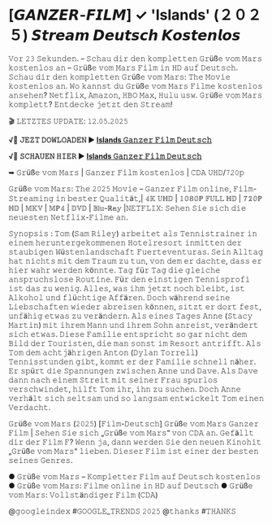 # [𝙂𝘼𝙉𝙕𝙀𝙍-𝙁𝙄𝙇𝙈] ✓ 'Islands' (２０２５) 𝙎𝙩𝙧𝙚𝙖𝙢 𝘿𝙚𝙪𝙩𝙨𝙘𝙝 𝙆𝙤𝙨𝙩𝙚𝙣𝙡𝙤𝙨


𝚅𝚘𝚛 𝟸𝟹 𝚂𝚎𝚔𝚞𝚗𝚍𝚎𝚗. – 𝚂𝚌𝚑𝚊𝚞 𝚍𝚒𝚛 𝚍𝚎𝚗 𝚔𝚘𝚖𝚙𝚕𝚎𝚝𝚝𝚎𝚗 𝙶𝚛üß𝚎 𝚟𝚘𝚖 𝙼𝚊𝚛𝚜 𝚔𝚘𝚜𝚝𝚎𝚗𝚕𝚘𝚜 𝚊𝚗 – 𝙶𝚛üß𝚎 𝚟𝚘𝚖 𝙼𝚊𝚛𝚜 𝙵𝚒𝚕𝚖 𝚒𝚗 𝙷𝙳 𝚊𝚞𝚏 𝙳𝚎𝚞𝚝𝚜𝚌𝚑. 𝚂𝚌𝚑𝚊𝚞 𝚍𝚒𝚛 𝚍𝚎𝚗 𝚔𝚘𝚖𝚙𝚕𝚎𝚝𝚝𝚎𝚗 𝙶𝚛üß𝚎 𝚟𝚘𝚖 𝙼𝚊𝚛𝚜: 𝚃𝚑𝚎 𝙼𝚘𝚟𝚒𝚎 𝚔𝚘𝚜𝚝𝚎𝚗𝚕𝚘𝚜 𝚊𝚗. 𝚆𝚘 𝚔𝚊𝚗𝚗𝚜𝚝 𝚍𝚞 𝙶𝚛üß𝚎 𝚟𝚘𝚖 𝙼𝚊𝚛𝚜 𝙵𝚒𝚕𝚖𝚎 𝚔𝚘𝚜𝚝𝚎𝚗𝚕𝚘𝚜 𝚊𝚗𝚜𝚎𝚑𝚎𝚗? 𝙽𝚎𝚝𝚏𝚕𝚒𝚡, 𝙰𝚖𝚊𝚣𝚘𝚗, 𝙷𝙱𝙾 𝙼𝚊𝚡, 𝙷𝚞𝚕𝚞 𝚞𝚜𝚠. 𝙶𝚛üß𝚎 𝚟𝚘𝚖 𝙼𝚊𝚛𝚜 𝚔𝚘𝚖𝚙𝚕𝚎𝚝𝚝? 𝙴𝚗𝚝𝚍𝚎𝚌𝚔𝚎 𝚓𝚎𝚝𝚣𝚝 𝚍𝚎𝚗 𝚂𝚝𝚛𝚎𝚊𝚖!

🎬 𝙻𝙴𝚃𝚉𝚃𝙴𝚂 𝚄𝙿𝙳𝙰𝚃𝙴: 𝟷𝟸.𝟶𝟻.𝟸𝟶𝟸𝟻 

**√🔗 𝙹𝙴𝚉𝚃 𝙳𝙾𝚆𝙻𝙾𝙰𝙳𝙴𝙽 ▶️ [Islands 𝙶𝚊𝚗𝚣𝚎𝚛 𝙵𝚒𝚕𝚖 𝙳𝚎𝚞𝚝𝚜𝚌𝚑](https://t.co/MUwhkHbEYU)**

**√🔗 𝚂𝙲𝙷𝙰𝚄𝙴𝙽 𝙷𝙸𝙴𝚁 ▶️ [Islands 𝙶𝚊𝚗𝚣𝚎𝚛 𝙵𝚒𝚕𝚖 𝙳𝚎𝚞𝚝𝚜𝚌𝚑](https://t.co/MUwhkHbEYU)**

➥ 𝙶𝚛üß𝚎 𝚟𝚘𝚖 𝙼𝚊𝚛𝚜 | 𝙶𝚊𝚗𝚣𝚎𝚛 𝙵𝚒𝚕𝚖 𝚔𝚘𝚜𝚝𝚎𝚗𝚕𝚘𝚜  | 𝙲𝙳𝙰 𝚄𝙷𝙳/𝟽𝟸𝟶𝚙

𝙶𝚛üß𝚎 𝚟𝚘𝚖 𝙼𝚊𝚛𝚜: 𝚃𝚑𝚎 𝟸𝟶𝟸𝟻 𝙼𝚘𝚟𝚒𝚎 – 𝙶𝚊𝚗𝚣𝚎𝚛 𝙵𝚒𝚕𝚖 𝚘𝚗𝚕𝚒𝚗𝚎, 𝙵𝚒𝚕𝚖-𝚂𝚝𝚛𝚎𝚊𝚖𝚒𝚗𝚐 𝚒𝚗 𝚋𝚎𝚜𝚝𝚎𝚛 𝚀𝚞𝚊𝚕𝚒𝚝ä𝚝,| 𝟜𝕂 𝕌ℍ𝔻 | 𝟙𝟘𝟠𝟘ℙ 𝔽𝕌𝕃𝕃 ℍ𝔻 | 𝟟𝟚𝟘ℙ ℍ𝔻 | 𝕄𝕂𝕍 | 𝕄ℙ𝟜 | 𝔻𝕍𝔻 | 𝔹𝕝𝕦-ℝ𝕒𝕪 |𝙽𝙴𝚃𝙵𝙻𝙸𝚇: 𝚂𝚎𝚑𝚎𝚗 𝚂𝚒𝚎 𝚜𝚒𝚌𝚑 𝚍𝚒𝚎 𝚗𝚎𝚞𝚎𝚜𝚝𝚎𝚗 𝙽𝚎𝚝𝚏𝚕𝚒𝚡-𝙵𝚒𝚕𝚖𝚎 𝚊𝚗.

𝚂𝚢𝚗𝚘𝚙𝚜𝚒𝚜 :
𝚃𝚘𝚖 (𝚂𝚊𝚖 𝚁𝚒𝚕𝚎𝚢) 𝚊𝚛𝚋𝚎𝚒𝚝𝚎𝚝 𝚊𝚕𝚜 𝚃𝚎𝚗𝚗𝚒𝚜𝚝𝚛𝚊𝚒𝚗𝚎𝚛 𝚒𝚗 𝚎𝚒𝚗𝚎𝚖 𝚑𝚎𝚛𝚞𝚗𝚝𝚎𝚛𝚐𝚎𝚔𝚘𝚖𝚖𝚎𝚗𝚎𝚗 𝙷𝚘𝚝𝚎𝚕𝚛𝚎𝚜𝚘𝚛𝚝 𝚒𝚗𝚖𝚒𝚝𝚝𝚎𝚗 𝚍𝚎𝚛 𝚜𝚝𝚊𝚞𝚋𝚒𝚐𝚎𝚗 𝚆ü𝚜𝚝𝚎𝚗𝚕𝚊𝚗𝚍𝚜𝚌𝚑𝚊𝚏𝚝 𝙵𝚞𝚎𝚛𝚝𝚎𝚟𝚎𝚗𝚝𝚞𝚛𝚊𝚜. 𝚂𝚎𝚒𝚗 𝙰𝚕𝚕𝚝𝚊𝚐 𝚑𝚊𝚝 𝚗𝚒𝚌𝚑𝚝𝚜 𝚖𝚒𝚝 𝚍𝚎𝚖 𝚃𝚛𝚊𝚞𝚖 𝚣𝚞 𝚝𝚞𝚗, 𝚟𝚘𝚗 𝚍𝚎𝚖 𝚎𝚛 𝚍𝚊𝚌𝚑𝚝𝚎, 𝚍𝚊𝚜𝚜 𝚎𝚛 𝚑𝚒𝚎𝚛 𝚠𝚊𝚑𝚛 𝚠𝚎𝚛𝚍𝚎𝚗 𝚔ö𝚗𝚗𝚝𝚎. 𝚃𝚊𝚐 𝚏ü𝚛 𝚃𝚊𝚐 𝚍𝚒𝚎 𝚐𝚕𝚎𝚒𝚌𝚑𝚎 𝚊𝚗𝚜𝚙𝚛𝚞𝚌𝚑𝚜𝚕𝚘𝚜𝚎 𝚁𝚘𝚞𝚝𝚒𝚗𝚎. 𝙵ü𝚛 𝚍𝚎𝚗 𝚎𝚒𝚗𝚜𝚝𝚒𝚐𝚎𝚗 𝚃𝚎𝚗𝚗𝚒𝚜𝚙𝚛𝚘𝚏𝚒 𝚒𝚜𝚝 𝚍𝚊𝚜 𝚣𝚞 𝚠𝚎𝚗𝚒𝚐. 𝙰𝚕𝚕𝚎𝚜, 𝚠𝚊𝚜 𝚒𝚑𝚖 𝚓𝚎𝚝𝚣𝚝 𝚗𝚘𝚌𝚑 𝚋𝚕𝚎𝚒𝚋𝚝, 𝚒𝚜𝚝 𝙰𝚕𝚔𝚘𝚑𝚘𝚕 𝚞𝚗𝚍 𝚏𝚕ü𝚌𝚑𝚝𝚒𝚐𝚎 𝙰𝚏𝚏ä𝚛𝚎𝚗. 𝙳𝚘𝚌𝚑 𝚠ä𝚑𝚛𝚎𝚗𝚍 𝚜𝚎𝚒𝚗𝚎 𝙻𝚒𝚎𝚋𝚜𝚌𝚑𝚊𝚏𝚝𝚎𝚗 𝚠𝚒𝚎𝚍𝚎𝚛 𝚊𝚋𝚛𝚎𝚒𝚜𝚎𝚗 𝚔ö𝚗𝚗𝚎𝚗, 𝚜𝚒𝚝𝚣𝚝 𝚎𝚛 𝚍𝚘𝚛𝚝 𝚏𝚎𝚜𝚝, 𝚞𝚗𝚏ä𝚑𝚒𝚐 𝚎𝚝𝚠𝚊𝚜 𝚣𝚞 𝚟𝚎𝚛ä𝚗𝚍𝚎𝚛𝚗. 𝙰𝚕𝚜 𝚎𝚒𝚗𝚎𝚜 𝚃𝚊𝚐𝚎𝚜 𝙰𝚗𝚗𝚎 (𝚂𝚝𝚊𝚌𝚢 𝙼𝚊𝚛𝚝𝚒𝚗) 𝚖𝚒𝚝 𝚒𝚑𝚛𝚎𝚖 𝙼𝚊𝚗𝚗 𝚞𝚗𝚍 𝚒𝚑𝚛𝚎𝚖 𝚂𝚘𝚑𝚗 𝚊𝚗𝚛𝚎𝚒𝚜𝚝, 𝚟𝚎𝚛ä𝚗𝚍𝚎𝚛𝚝 𝚜𝚒𝚌𝚑 𝚎𝚝𝚠𝚊𝚜. 𝙳𝚒𝚎𝚜𝚎 𝙵𝚊𝚖𝚒𝚕𝚒𝚎 𝚎𝚗𝚝𝚜𝚙𝚛𝚒𝚌𝚑𝚝 𝚜𝚘 𝚐𝚊𝚛 𝚗𝚒𝚌𝚑𝚝 𝚍𝚎𝚖 𝙱𝚒𝚕𝚍 𝚍𝚎𝚛 𝚃𝚘𝚞𝚛𝚒𝚜𝚝𝚎𝚗, 𝚍𝚒𝚎 𝚖𝚊𝚗 𝚜𝚘𝚗𝚜𝚝 𝚒𝚖 𝚁𝚎𝚜𝚘𝚛𝚝 𝚊𝚗𝚝𝚛𝚒𝚏𝚏𝚝. 𝙰𝚕𝚜 𝚃𝚘𝚖 𝚍𝚎𝚖 𝚊𝚌𝚑𝚝𝚓ä𝚑𝚛𝚒𝚐𝚎𝚗 𝙰𝚗𝚝𝚘𝚗 (𝙳𝚢𝚕𝚊𝚗 𝚃𝚘𝚛𝚛𝚎𝚕𝚕) 𝚃𝚎𝚗𝚗𝚒𝚜𝚜𝚝𝚞𝚗𝚍𝚎𝚗 𝚐𝚒𝚋𝚝, 𝚔𝚘𝚖𝚖𝚝 𝚎𝚛 𝚍𝚎𝚛 𝙵𝚊𝚖𝚒𝚕𝚒𝚎 𝚜𝚌𝚑𝚗𝚎𝚕𝚕 𝚗ä𝚑𝚎𝚛. 𝙴𝚛 𝚜𝚙ü𝚛𝚝 𝚍𝚒𝚎 𝚂𝚙𝚊𝚗𝚗𝚞𝚗𝚐𝚎𝚗 𝚣𝚠𝚒𝚜𝚌𝚑𝚎𝚗 𝙰𝚗𝚗𝚎 𝚞𝚗𝚍 𝙳𝚊𝚟𝚎. 𝙰𝚕𝚜 𝙳𝚊𝚟𝚎 𝚍𝚊𝚗𝚗 𝚗𝚊𝚌𝚑 𝚎𝚒𝚗𝚎𝚖 𝚂𝚝𝚛𝚎𝚒𝚝 𝚖𝚒𝚝 𝚜𝚎𝚒𝚗𝚎𝚛 𝙵𝚛𝚊𝚞 𝚜𝚙𝚞𝚛𝚕𝚘𝚜 𝚟𝚎𝚛𝚜𝚌𝚑𝚠𝚒𝚗𝚍𝚎𝚝, 𝚑𝚒𝚕𝚏𝚝 𝚃𝚘𝚖 𝚒𝚑𝚛, 𝚒𝚑𝚗 𝚣𝚞 𝚜𝚞𝚌𝚑𝚎𝚗. 𝙳𝚘𝚌𝚑 𝙰𝚗𝚗𝚎 𝚟𝚎𝚛𝚑ä𝚕𝚝 𝚜𝚒𝚌𝚑 𝚜𝚎𝚕𝚝𝚜𝚊𝚖 𝚞𝚗𝚍 𝚜𝚘 𝚕𝚊𝚗𝚐𝚜𝚊𝚖 𝚎𝚗𝚝𝚠𝚒𝚌𝚔𝚎𝚕𝚝 𝚃𝚘𝚖 𝚎𝚒𝚗𝚎𝚗 𝚅𝚎𝚛𝚍𝚊𝚌𝚑𝚝.

𝙶𝚛üß𝚎 𝚟𝚘𝚖 𝙼𝚊𝚛𝚜 (𝟸𝟶𝟸𝟻) [𝙵𝚒𝚕𝚖-𝙳𝚎𝚞𝚝𝚜𝚌𝚑] 𝙶𝚛üß𝚎 𝚟𝚘𝚖 𝙼𝚊𝚛𝚜 𝙶𝚊𝚗𝚣𝚎𝚛 𝙵𝚒𝚕𝚖 | 𝚂𝚎𝚑𝚎𝚗 𝚂𝚒𝚎 𝚜𝚒𝚌𝚑 „𝙶𝚛üß𝚎 𝚟𝚘𝚖 𝙼𝚊𝚛𝚜“ 𝚟𝚘𝚗 𝙲𝙳𝙰 𝚊𝚗. 𝙶𝚎𝚏ä𝚕𝚕𝚝 𝚍𝚒𝚛 𝚍𝚎𝚛 𝙵𝚒𝚕𝚖 𝙵? 𝚆𝚎𝚗𝚗 𝚓𝚊, 𝚍𝚊𝚗𝚗 𝚠𝚎𝚛𝚍𝚎𝚗 𝚂𝚒𝚎 𝚍𝚎𝚗 𝚗𝚎𝚞𝚎𝚗 𝙺𝚒𝚗𝚘𝚑𝚒𝚝 „𝙶𝚛üß𝚎 𝚟𝚘𝚖 𝙼𝚊𝚛𝚜“ 𝚕𝚒𝚎𝚋𝚎𝚗. 𝙳𝚒𝚎𝚜𝚎𝚛 𝙵𝚒𝚕𝚖 𝚒𝚜𝚝 𝚎𝚒𝚗𝚎𝚛 𝚍𝚎𝚛 𝚋𝚎𝚜𝚝𝚎𝚗 𝚜𝚎𝚒𝚗𝚎𝚜 𝙶𝚎𝚗𝚛𝚎𝚜.

● 𝙶𝚛üß𝚎 𝚟𝚘𝚖 𝙼𝚊𝚛𝚜 – 𝙺𝚘𝚖𝚙𝚕𝚎𝚝𝚝𝚎𝚛 𝙵𝚒𝚕𝚖 𝚊𝚞𝚏 𝙳𝚎𝚞𝚝𝚜𝚌𝚑 𝚔𝚘𝚜𝚝𝚎𝚗𝚕𝚘𝚜
● 𝙶𝚛üß𝚎 𝚟𝚘𝚖 𝙼𝚊𝚛𝚜: 𝙵𝚒𝚕𝚖𝚎 𝚘𝚗𝚕𝚒𝚗𝚎 𝚒𝚗 𝙷𝙳 𝚊𝚞𝚏 𝙳𝚎𝚞𝚝𝚜𝚌𝚑
● 𝙶𝚛üß𝚎 𝚟𝚘𝚖 𝙼𝚊𝚛𝚜: 𝚅𝚘𝚕𝚕𝚜𝚝ä𝚗𝚍𝚒𝚐𝚎𝚛 𝙵𝚒𝚕𝚖 (𝙲𝙳𝙰)

@𝚐𝚘𝚘𝚐𝚕𝚎𝚒𝚗𝚍𝚎𝚡 #𝙶𝙾𝙾𝙶𝙻𝙴_𝚃𝚁𝙴𝙽𝙳𝚂 𝟸𝟶𝟸𝟻 @𝚝𝚑𝚊𝚗𝚔𝚜 #𝚃𝙷𝙰𝙽𝙺𝚂

